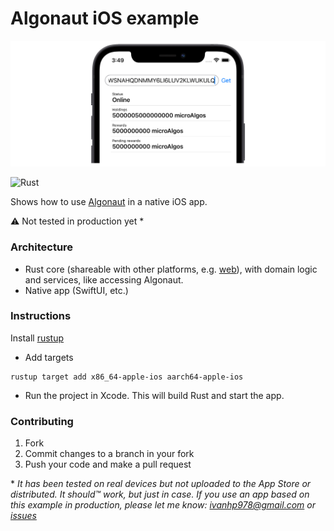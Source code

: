 # Algonaut iOS example

![screenshot](./img/screen.png)

![Rust](https://github.com/i-schuetz/algonaut_ios/workflows/Rust/badge.svg)

Shows how to use [Algonaut](https://github.com/manuelmauro/algonaut) in a native iOS app.

⚠️ Not tested in production yet \*

### Architecture

- Rust core (shareable with other platforms, e.g. [web](https://github.com/i-schuetz/algorand-yew-example)), with domain logic and services, like accessing Algonaut.
- Native app (SwiftUI, etc.)

### Instructions

Install [rustup](https://rustup.rs/)

- Add targets

```
rustup target add x86_64-apple-ios aarch64-apple-ios
```

- Run the project in Xcode. This will build Rust and start the app.

### Contributing

1. Fork
2. Commit changes to a branch in your fork
3. Push your code and make a pull request

\* _It has been tested on real devices but not uploaded to the App Store or distributed. It should™ work, but just in case. If you use an app based on this example in production, please let me know: [ivanhp978@gmail.com](mailto:ivanhp978@gmail.com) or [issues](https://github.com/i-schuetz/algonaut_ios/issues)_
